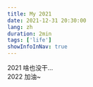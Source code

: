 ```yaml
---
title: My 2021
date: 2021-12-31 20:30:00
lang: zh
duration: 2min
tags: ['life']
showInfoInNav: true
---
```


2021 啥也没干... 
<br>
2022 加油~
